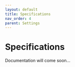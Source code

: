 ```yaml
---
layout: default
title: Specifications
nav_order: 4
parent: Settings
---
```


# Specifications

Documentation will come soon...